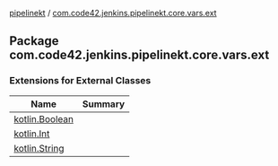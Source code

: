 [pipelinekt](../index.md) / [com.code42.jenkins.pipelinekt.core.vars.ext](./index.md)

## Package com.code42.jenkins.pipelinekt.core.vars.ext

### Extensions for External Classes

| Name | Summary |
|---|---|
| [kotlin.Boolean](kotlin.-boolean/index.md) |  |
| [kotlin.Int](kotlin.-int/index.md) |  |
| [kotlin.String](kotlin.-string/index.md) |  |
